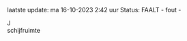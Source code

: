 laatste update: 
ma 16-10-2023  2:42   uur 
Status: FAALT - fout - 
<div class="service R">J</div><div class="service R">schijfruimte</div>